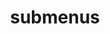 ---
layout: page
title: submenus
nav: true
nav_order: 8
dropdown: true
children:
  # - title: bookshelf
  #   permalink: /books/
  - title: divider
  # - title: blog
  #   permalink: /blog/
---